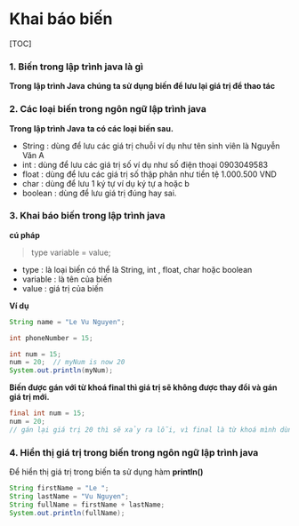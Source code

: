 # Khai báo biến

[TOC]

### 1. Biến trong lập trình java là gì 

**Trong** **lập trình Java** **chúng ta sử dụng biến để lưu lại giá trị để thao tác**

### 2. Các loại biến trong ngôn ngữ lập trình java 

**Trong** **lập trình Java** **ta có các loại biến sau.**

- String : dùng để lưu các giá trị chuỗi ví dụ như tên sinh viên là Nguyễn Văn A
- int : dùng để lưu các giá trị số ví dụ như số điện thoại 0903049583
- float : dùng để lưu các giá trị số thập phân như tiền tệ 1.000.500 VND
- char : dùng để lưu 1 ký tự ví dụ ký tự a hoặc b
- boolean : dùng để lưu giá trị đúng hay sai.

### 3. Khai báo biến trong lập trình java 

**cú pháp**

> type variable = value;

- type : là loại biến có thể là String, int , float, char hoặc boolean
- variable : là tên của biến
- value : giá trị của biến

**Ví dụ**

```java
String name = "Le Vu Nguyen";

int phoneNumber = 15;

int num = 15;
num = 20;  // myNum is now 20
System.out.println(myNum);
```

**Biến được gán với từ khoá final thì giá trị sẽ không được thay đổi và gán giá trị mới.** 

```java
final int num = 15;
num = 20;
// gán lại giá trị 20 thì sẽ xảy ra lỗi, vì final là từ khoá mình dùng khai báo khi muốn giá trị đó là không thể thay đổi.
```

### 4. Hiển thị giá trị trong biến trong ngôn ngữ lập trình java

Để hiển thị giá trị trong biến ta sử dụng hàm **println()**

```java
String firstName = "Le ";
String lastName = "Vu Nguyen";
String fullName = firstName + lastName;
System.out.println(fullName);
```

